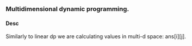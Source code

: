 ### Multidimensional dynamic programming.

#### Desc

Similarly to linear dp we are calculating values in multi-d space: ans[i][j].